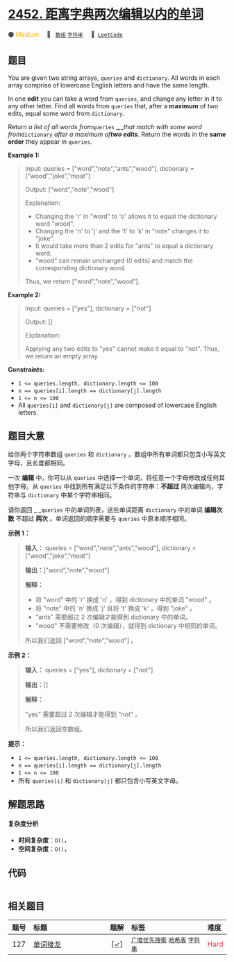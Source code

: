# [2452. 距离字典两次编辑以内的单词](https://leetcode.com/problems/words-within-two-edits-of-dictionary)

🟠 <font color=#ffb800>Medium</font>&emsp; 🔖&ensp; [`数组`](/leetcode/outline/tag/array.md) [`字符串`](/leetcode/outline/tag/string.md)&emsp; 🔗&ensp;[`LeetCode`](https://leetcode.com/problems/words-within-two-edits-of-dictionary)

## 题目

You are given two string arrays, `queries` and `dictionary`. All words in each
array comprise of lowercase English letters and have the same length.

In one **edit** you can take a word from `queries`, and change any letter in
it to any other letter. Find all words from `queries` that, after a
**maximum** of two edits, equal some word from `dictionary`.

Return _a list of all words from_`queries` _,__that match with some word
from_`dictionary` _after a maximum of**two edits**_. Return the words in the
**same order** they appear in `queries`.



**Example 1:**

> Input: queries = ["word","note","ants","wood"], dictionary = ["wood","joke","moat"]
> 
> Output: ["word","note","wood"]
> 
> Explanation:
> - Changing the 'r' in "word" to 'o' allows it to equal the dictionary word "wood".
> - Changing the 'n' to 'j' and the 't' to 'k' in "note" changes it to "joke".
> - It would take more than 2 edits for "ants" to equal a dictionary word.
> - "wood" can remain unchanged (0 edits) and match the corresponding dictionary word.
> 
> Thus, we return ["word","note","wood"].

**Example 2:**

> Input: queries = ["yes"], dictionary = ["not"]
> 
> Output: []
> 
> Explanation:
> 
> Applying any two edits to "yes" cannot make it equal to "not". Thus, we return an empty array.

**Constraints:**

  * `1 <= queries.length, dictionary.length <= 100`
  * `n == queries[i].length == dictionary[j].length`
  * `1 <= n <= 100`
  * All `queries[i]` and `dictionary[j]` are composed of lowercase English letters.


## 题目大意

给你两个字符串数组 `queries` 和 `dictionary` 。数组中所有单词都只包含小写英文字母，且长度都相同。

一次 **编辑**  中，你可以从 `queries` 中选择一个单词，将任意一个字母修改成任何其他字母。从 `queries`
中找到所有满足以下条件的字符串：**不超过**  两次编辑内，字符串与 `dictionary` 中某个字符串相同。

请你返回 _ _`queries` 中的单词列表，这些单词距离 `dictionary` 中的单词 **编辑次数**  不超过 **两次**
。单词返回的顺序需要与 `queries` 中原本顺序相同。



**示例 1：**

> 
> 
> 
> 
> 
> **输入：** queries = ["word","note","ants","wood"], dictionary = ["wood","joke","moat"]
> 
> **输出：**["word","note","wood"]
> 
> **解释：**
> - 将 "word" 中的 'r' 换成 'o' ，得到 dictionary 中的单词 "wood" 。
> - 将 "note" 中的 'n' 换成 'j' 且将 't' 换成 'k' ，得到 "joke" 。
> - "ants" 需要超过 2 次编辑才能得到 dictionary 中的单词。
> - "wood" 不需要修改（0 次编辑），就得到 dictionary 中相同的单词。
> 
> 所以我们返回 ["word","note","wood"] 。
> 
> 

**示例 2：**

> 
> 
> 
> 
> 
> **输入：** queries = ["yes"], dictionary = ["not"]
> 
> **输出：**[]
> 
> **解释：**
> 
> "yes" 需要超过 2 次编辑才能得到 "not" 。
> 
> 所以我们返回空数组。
> 
> 



**提示：**

  * `1 <= queries.length, dictionary.length <= 100`
  * `n == queries[i].length == dictionary[j].length`
  * `1 <= n <= 100`
  * 所有 `queries[i]` 和 `dictionary[j]` 都只包含小写英文字母。


## 解题思路

#### 复杂度分析

- **时间复杂度**：`O()`，
- **空间复杂度**：`O()`，

## 代码

```javascript

```

## 相关题目

<!-- prettier-ignore -->
| 题号 | 标题 | 题解 | 标签 | 难度 |
| :------: | :------ | :------: | :------ | :------ |
| 127 | [单词接龙](https://leetcode.com/problems/word-ladder) | [[✓]](/leetcode/problem/0127.md) |  [`广度优先搜索`](/leetcode/outline/tag/breadth-first-search.md) [`哈希表`](/leetcode/outline/tag/hash-table.md) [`字符串`](/leetcode/outline/tag/string.md) | <font color=#ff334b>Hard</font> |

<style>
.blue {
    background-color: #096dd9;
    padding: 0.25rem 0.5rem;
    margin: 0;
    font-size: 0.85em;
    border-radius: 3px;
    color: white;
    font-weight: 500;
}
table th:first-of-type { width: 10%; }
table th:nth-of-type(2) { width: 35%; }
table th:nth-of-type(3) { width: 10%; }
table th:nth-of-type(4) { width: 35%; }
table th:nth-of-type(5) { width: 10%; }
</style>
